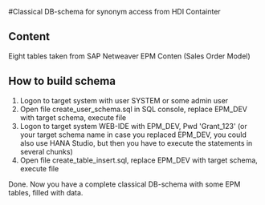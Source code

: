 #Classical DB-schema for synonym access from HDI Containter

## Content
Eight tables taken from SAP Netweaver EPM Conten (Sales Order Model)

## How to build schema
1. Logon to target system with user SYSTEM or some admin user
2. Open file create_user_schema.sql in SQL console, replace EPM_DEV with target schema, execute file
3. Logon to target system WEB-IDE with EPM_DEV, Pwd 'Grant_123' (or your target schema name in case you replaced EPM_DEV, you could also use HANA Studio, but then you have to execute the statements in several chunks)
4. Open file create_table_insert.sql, replace EPM_DEV with target schema, execute file

Done. Now you have a complete classical DB-schema with some EPM tables, filled with data.

